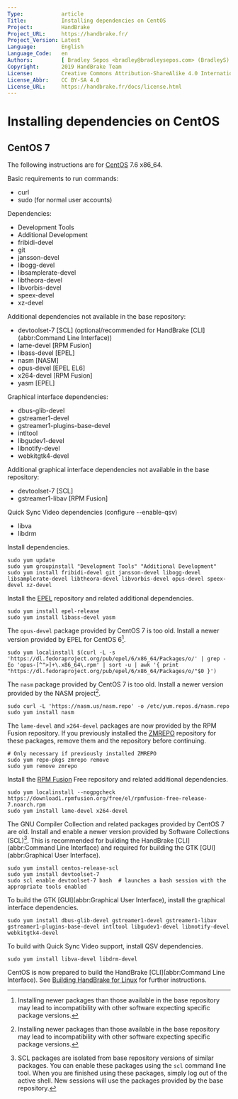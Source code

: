 ```yaml
---
Type:            article
Title:           Installing dependencies on CentOS
Project:         HandBrake
Project_URL:     https://handbrake.fr/
Project_Version: Latest
Language:        English
Language_Code:   en
Authors:         [ Bradley Sepos <bradley@bradleysepos.com> (BradleyS) ]
Copyright:       2019 HandBrake Team
License:         Creative Commons Attribution-ShareAlike 4.0 International
License_Abbr:    CC BY-SA 4.0
License_URL:     https://handbrake.fr/docs/license.html
---
```


Installing dependencies on CentOS
=================================

## CentOS 7

The following instructions are for [CentOS](https://centos.org) 7.6 x86_64.

Basic requirements to run commands:

- curl
- sudo (for normal user accounts)

Dependencies:

- Development Tools
- Additional Development
- fribidi-devel
- git
- jansson-devel
- libogg-devel
- libsamplerate-devel
- libtheora-devel
- libvorbis-devel
- speex-devel
- xz-devel

Additional dependencies not available in the base repository:

- devtoolset-7 [SCL] (optional/recommended for HandBrake [CLI](abbr:Command Line Interface))
- lame-devel [RPM Fusion]
- libass-devel [EPEL]
- nasm [NASM]
- opus-devel [EPEL EL6]
- x264-devel [RPM Fusion]
- yasm [EPEL]

Graphical interface dependencies:

- dbus-glib-devel
- gstreamer1-devel
- gstreamer1-plugins-base-devel
- intltool
- libgudev1-devel
- libnotify-devel
- webkitgtk4-devel

Additional graphical interface dependencies not available in the base repository:

- devtoolset-7 [SCL]
- gstreamer1-libav [RPM Fusion]

Quick Sync Video dependencies (configure --enable-qsv)

- libva
- libdrm

Install dependencies.

    sudo yum update
    sudo yum groupinstall "Development Tools" "Additional Development"
    sudo yum install fribidi-devel git jansson-devel libogg-devel libsamplerate-devel libtheora-devel libvorbis-devel opus-devel speex-devel xz-devel

Install the [EPEL](https://fedoraproject.org/wiki/EPEL) repository and related additional dependencies.

    sudo yum install epel-release
    sudo yum install libass-devel yasm

The `opus-devel` package provided by CentOS 7 is too old. Install a newer version provided by EPEL for CentOS 6[^opus-el6].

    sudo yum localinstall $(curl -L -s 'https://dl.fedoraproject.org/pub/epel/6/x86_64/Packages/o/' | grep -Eo 'opus-[^">]+\.x86_64\.rpm' | sort -u | awk '{ print "https://dl.fedoraproject.org/pub/epel/6/x86_64/Packages/o/"$0 }')

The `nasm` package provided by CentOS 7 is too old. Install a newer version provided by the NASM project[^nasm-repo].

    sudo curl -L 'https://nasm.us/nasm.repo' -o /etc/yum.repos.d/nasm.repo
    sudo yum install nasm

The `lame-devel` and `x264-devel` packages are now provided by the RPM Fusion repository. If you previously installed the [ZMREPO](https://zmrepo.zoneminder.com) repository for these packages, remove them and the repository before continuing.

    # Only necessary if previously installed ZMREPO
    sudo yum repo-pkgs zmrepo remove
    sudo yum remove zmrepo

Install the [RPM Fusion](http://rpmfusion.org) Free repository and related additional dependencies.

    sudo yum localinstall --nogpgcheck https://download1.rpmfusion.org/free/el/rpmfusion-free-release-7.noarch.rpm
    sudo yum install lame-devel x264-devel

The GNU Compiler Collection and related packages provided by CentOS 7 are old. Install and enable a newer version provided by Software Collections (SCL)[^gcc-scl]. This is recommended for building the HandBrake [CLI](abbr:Command Line Interface) and required for building the GTK [GUI](abbr:Graphical User Interface).

    sudo yum install centos-release-scl
    sudo yum install devtoolset-7
    sudo scl enable devtoolset-7 bash  # launches a bash session with the appropriate tools enabled

To build the GTK [GUI](abbr:Graphical User Interface), install the graphical interface dependencies.

    sudo yum install dbus-glib-devel gstreamer1-devel gstreamer1-libav gstreamer1-plugins-base-devel intltool libgudev1-devel libnotify-devel webkitgtk4-devel

To build with Quick Sync Video support, install QSV dependencies.

    sudo yum install libva-devel libdrm-devel

CentOS is now prepared to build the HandBrake [CLI](abbr:Command Line Interface). See [Building HandBrake for Linux](build-linux.html) for further instructions.

[^opus-el6]: Installing newer packages than those available in the base repository may lead to incompatibility with other software expecting specific package versions.

[^nasm-repo]: Installing newer packages than those available in the base repository may lead to incompatibility with other software expecting specific package versions.

[^gcc-scl]: SCL packages are isolated from base repository versions of similar packages. You can enable these packages using the `scl` command line tool. When you are finished using these packages, simply log out of the active shell. New sessions will use the packages provided by the base repository.

